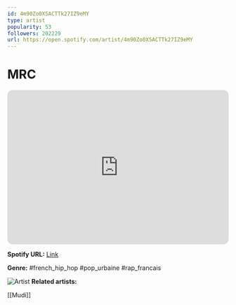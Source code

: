 ```yaml
---
id: 4m90Zo0X5ACTTk27IZ9eMY
type: artist
popularity: 53
followers: 202229
url: https://open.spotify.com/artist/4m90Zo0X5ACTTk27IZ9eMY
---
```

# MRC

<iframe style="border-radius:12px" src="https://open.spotify.com/embed/artist/4m90Zo0X5ACTTk27IZ9eMY" width="100%" height="352" frameBorder="0" allowfullscreen="" allow="autoplay; clipboard-write; encrypted-media; fullscreen; picture-in-picture" loading="lazy"></iframe>

**Spotify URL:** [Link](https://open.spotify.com/artist/4m90Zo0X5ACTTk27IZ9eMY)

**Genre:**  #french_hip_hop #pop_urbaine #rap_francais

![Artist](https://i.scdn.co/image/ab6761610000e5eb35439a62a1cbe4d1e243ba93)
**Related artists:**

[[Mudi]]
